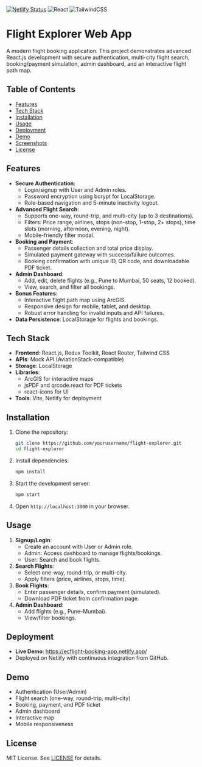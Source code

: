[![Netlify Status](https://api.netlify.com/api/v1/badges/88100f30-ff86-4457-95d3-0ce31fb2eca3/deploy-status)](https://app.netlify.com/projects/ecflight-booking-app/deploys)
![React](https://img.shields.io/badge/react-%2320232a.svg?style=flat&logo=react&logoColor=%2361DAFB)
![TailwindCSS](https://img.shields.io/badge/tailwindcss-%2338B2AC.svg?style=flat&logo=tailwind-css&logoColor=white)
# Flight Explorer Web App

A modern flight booking application. This project demonstrates advanced React.js development with secure authentication, multi-city flight search, booking/payment simulation, admin dashboard, and an interactive flight path map.

## Table of Contents
- [Features](#features)
- [Tech Stack](#tech-stack)
- [Installation](#installation)
- [Usage](#usage)
- [Deployment](#deployment)
- [Demo](#demo)
- [Screenshots](#screenshots)
- [License](#license)

## Features
- **Secure Authentication**:
  - Login/signup with User and Admin roles.
  - Password encryption using bcrypt for LocalStorage.
  - Role-based navigation and 5-minute inactivity logout.
- **Advanced Flight Search**:
  - Supports one-way, round-trip, and multi-city (up to 3 destinations).
  - Filters: Price range, airlines, stops (non-stop, 1-stop, 2+ stops), time slots (morning, afternoon, evening, night).
  - Mobile-friendly filter modal.
- **Booking and Payment**:
  - Passenger details collection and total price display.
  - Simulated payment gateway with success/failure outcomes.
  - Booking confirmation with unique ID, QR code, and downloadable PDF ticket.
- **Admin Dashboard**:
  - Add, edit, delete flights (e.g., Pune to Mumbai, 50 seats, 12 booked).
  - View, search, and filter all bookings.
- **Bonus Features**:
  - Interactive flight path map using ArcGIS.
  - Responsive design for mobile, tablet, and desktop.
  - Robust error handling for invalid inputs and API failures.
- **Data Persistence**: LocalStorage for flights and bookings.

## Tech Stack
- **Frontend**: React.js, Redux Toolkit, React Router, Tailwind CSS
- **APIs**: Mock API (AviationStack-compatible)
- **Storage**: LocalStorage
- **Libraries**:
  - ArcGIS for interactive maps
  - jsPDF and qrcode.react for PDF tickets
  - react-icons for UI
- **Tools**: Vite, Netlify for deployment

## Installation
1. Clone the repository:
   ```bash
   git clone https://github.com/yourusername/flight-explorer.git
   cd flight-explorer
   ```
2. Install dependencies:
   ```bash
   npm install
   ```
3. Start the development server:
   ```bash
   npm start
   ```
4. Open `http://localhost:3000` in your browser.

## Usage
1. **Signup/Login**:
   - Create an account with User or Admin role.
   - Admin: Access dashboard to manage flights/bookings.
   - User: Search and book flights.
2. **Search Flights**:
   - Select one-way, round-trip, or multi-city.
   - Apply filters (price, airlines, stops, time).
3. **Book Flights**:
   - Enter passenger details, confirm payment (simulated).
   - Download PDF ticket from confirmation page.
4. **Admin Dashboard**:
   - Add flights (e.g., Pune–Mumbai).
   - View/filter bookings.

## Deployment
- **Live Demo**: https://ecflight-booking-app.netlify.app/
- Deployed on Netlify with continuous integration from GitHub.

## Demo
  - Authentication (User/Admin)
  - Flight search (one-way, round-trip, multi-city)
  - Booking, payment, and PDF ticket
  - Admin dashboard
  - Interactive map
  - Mobile responsiveness

## License
MIT License. See [LICENSE](LICENSE) for details.
